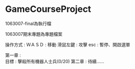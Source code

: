 # GameCourseProject

1063007-final為執行檔

1063007期末專題為專題檔案

操作方式 :
ＷＡＳＤ : 移動
滑鼠左鍵 : 攻擊
esc : 暫停、開啟選單

第一章 :  
目標 : 擊殺所有機器人士兵(0/20)
第二章 : 
待續......
